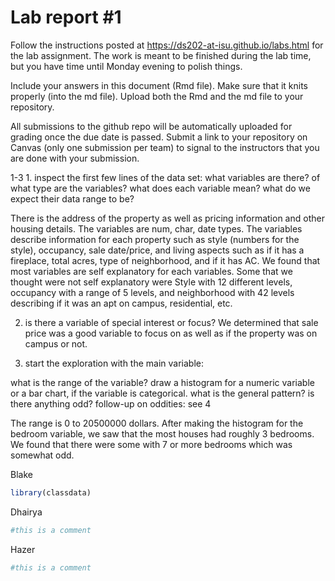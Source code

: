 
<!-- README.md is generated from README.Rmd. Please edit the README.Rmd file -->

# Lab report \#1

Follow the instructions posted at
<https://ds202-at-isu.github.io/labs.html> for the lab assignment. The
work is meant to be finished during the lab time, but you have time
until Monday evening to polish things.

Include your answers in this document (Rmd file). Make sure that it
knits properly (into the md file). Upload both the Rmd and the md file
to your repository.

All submissions to the github repo will be automatically uploaded for
grading once the due date is passed. Submit a link to your repository on
Canvas (only one submission per team) to signal to the instructors that
you are done with your submission.

1-3 1. inspect the first few lines of the data set: what variables are
there? of what type are the variables? what does each variable mean?
what do we expect their data range to be?

There is the address of the property as well as pricing information and
other housing details. The variables are num, char, date types. The
variables describe information for each property such as style (numbers
for the style), occupancy, sale date/price, and living aspects such as
if it has a fireplace, total acres, type of neighborhood, and if it has
AC. We found that most variables are self explanatory for each
variables. Some that we thought were not self explanatory were Style
with 12 different levels, occupancy with a range of 5 levels, and
neighborhood with 42 levels describing if it was an apt on campus,
residential, etc.

2.  is there a variable of special interest or focus? We determined that
    sale price was a good variable to focus on as well as if the
    property was on campus or not.

3.  start the exploration with the main variable:

what is the range of the variable? draw a histogram for a numeric
variable or a bar chart, if the variable is categorical. what is the
general pattern? is there anything odd? follow-up on oddities: see 4

The range is 0 to 20500000 dollars. After making the histogram for the
bedroom variable, we saw that the most houses had roughly 3 bedrooms. We
found that there were some with 7 or more bedrooms which was somewhat
odd.

Blake

``` r
library(classdata)
```

Dhairya

``` r
#this is a comment
```

Hazer

``` r
#this is a comment
```
